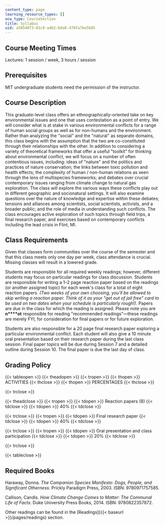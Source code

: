 ```yaml
---
content_type: page
learning_resource_types: []
ocw_type: CourseSection
title: Syllabus
uid: a58540f3-01c9-adb2-6da8-478fa7be5b85
---
```


Course Meeting Times
--------------------

Lectures: 1 session / week, 3 hours / session

Prerequisites
-------------

MIT undergraduate students need the permission of the instructor.

Course Description
------------------

This graduate-level class offers an ethnographically-oriented take on key environmental issues and one that uses contestation as a point of entry. We will consider what is at stake in various environmental conflicts for a range of human social groups as well as for non-humans and the environment. Rather than analyzing the "social" and the "natural" as separate domains, this class begins with the assumption that the two are co-constituted through their relationships with the other. In addition to considering a variety of theoretical frameworks that offer a useful "toolkit" for thinking about environmental conflict, we will focus on a number of often contentious issues, including: ideas of "nature" and the politics and practices of nature conservation; the links between toxic pollution and health effects; the complexity of human / non-human relations as seen through the lens of multispecies frameworks; and debates over crucial contemporary issues ranging from climate change to natural gas exploration. The class will explore the various ways these conflicts play out in different geographic and socionatural settings. It will also examine questions over the nature of knowledge and expertise within these debates; tensions and alliances among scientists, social scientists, activists, and a broader public; and the role of media in understanding such conflicts. The class encourages active exploration of such topics through field trips, a final research paper, and exercises based on contemporary conflicts including the lead crisis in Flint, MI.

Class Requirements
------------------

Given that classes form communities over the course of the semester and that this class meets only one day per week, class attendance is crucial. Missing classes will result in a lowered grade.

Students are responsible for all required weekly readings; however, different students may focus on particular readings for class discussion. Students are responsible for writing a 1–2 page reaction paper based on the readings (or another assigned topic) for each week's class for a total of eight reaction papers. _(Two weeks of your own choosing, you'll be allowed to skip writing a reaction paper. Think of it as your "get out of jail free" card to be used on two dates when your schedule is particularly rough!)_. Papers are due in the class for which the reading is assigned. Please note you are **n****ot** responsible for reading "recommended readings"—these readings are merely FYI, for consideration for final papers or for future exploration.

Students are also responsible for a 20 page final research paper exploring a particular environmental conflict. Each student will also give a 10 minute oral presentation based on their research paper during the last class session. Final paper topics will be due during Session 7 and a detailed outline during Session 10. The final paper is due the last day of class.

Grading Policy
--------------

{{< tableopen >}}
{{< theadopen >}}
{{< tropen >}}
{{< thopen >}}
ACTIVITIES
{{< thclose >}}
{{< thopen >}}
PERCENTAGES
{{< thclose >}}

{{< trclose >}}

{{< theadclose >}}
{{< tropen >}}
{{< tdopen >}}
Reaction papers (8)
{{< tdclose >}}
{{< tdopen >}}
40%
{{< tdclose >}}

{{< trclose >}}
{{< tropen >}}
{{< tdopen >}}
Final research paper
{{< tdclose >}}
{{< tdopen >}}
40%
{{< tdclose >}}

{{< trclose >}}
{{< tropen >}}
{{< tdopen >}}
Oral presentation and class participation
{{< tdclose >}}
{{< tdopen >}}
20%
{{< tdclose >}}

{{< trclose >}}

{{< tableclose >}}

Required Books
--------------

Haraway, Donna. _The Companion Species Manifesto: Dogs, People, and Significant Otherness._ Prickly Paradigm Press, 2003. ISBN: 9780971757585.

Callison, Candis. _How Climate Change Comes to Matter: The Communal Life of Facts_. Duke University Press Books, 2014. ISBN: 9780822357872.

Other readings can be found in the [Readings]({{< baseurl >}}/pages/readings) section.